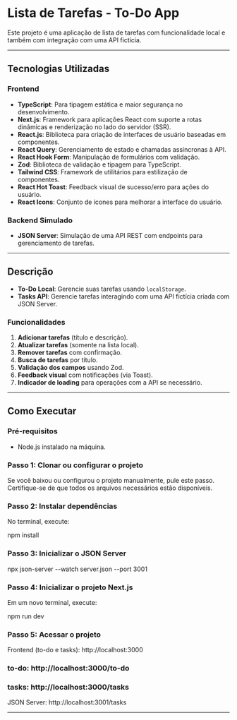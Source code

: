 # Lista de Tarefas - To-Do App

Este projeto é uma aplicação de lista de tarefas com funcionalidade local e também com integração com uma API fictícia. 

---

## Tecnologias Utilizadas

### **Frontend**
- **TypeScript**: Para tipagem estática e maior segurança no desenvolvimento.
- **Next.js**: Framework para aplicações React com suporte a rotas dinâmicas e renderização no lado do servidor (SSR).
- **React.js**: Biblioteca para criação de interfaces de usuário baseadas em componentes.
- **React Query**: Gerenciamento de estado e chamadas assíncronas à API.
- **React Hook Form**: Manipulação de formulários com validação.
- **Zod**: Biblioteca de validação e tipagem para TypeScript.
- **Tailwind CSS**: Framework de utilitários para estilização de componentes.
- **React Hot Toast**: Feedback visual de sucesso/erro para ações do usuário.
- **React Icons**: Conjunto de ícones para melhorar a interface do usuário.

### **Backend Simulado**
- **JSON Server**: Simulação de uma API REST com endpoints para gerenciamento de tarefas.

---

## Descrição

- **To-Do Local**: Gerencie suas tarefas usando `localStorage`.
- **Tasks API**: Gerencie tarefas interagindo com uma API fictícia criada com JSON Server.

### Funcionalidades
1. **Adicionar tarefas** (título e descrição).
2. **Atualizar tarefas** (somente na lista local).
3. **Remover tarefas** com confirmação.
4. **Busca de tarefas** por título.
5. **Validação dos campos** usando Zod.
6. **Feedback visual** com notificações (via Toast).
7. **Indicador de loading** para operações com a API se necessário.

---

## Como Executar

### Pré-requisitos
- Node.js instalado na máquina.

### Passo 1: Clonar ou configurar o projeto
Se você baixou ou configurou o projeto manualmente, pule este passo. Certifique-se de que todos os arquivos necessários estão disponíveis.

### Passo 2: Instalar dependências
No terminal, execute:

npm install

### Passo 3: Inicializar o JSON Server
npx json-server --watch server.json --port 3001

### Passo 4: Inicializar o projeto Next.js
Em um novo terminal, execute:

npm run dev

### Passo 5: Acessar o projeto

Frontend (to-do e tasks): http://localhost:3000 

### to-do: http://localhost:3000/to-do
### tasks: http://localhost:3000/tasks

JSON Server: http://localhost:3001/tasks

---

